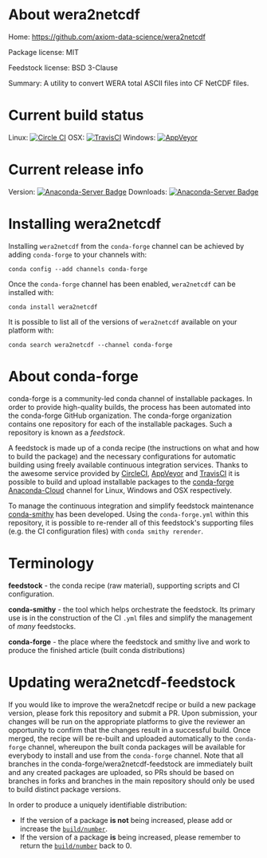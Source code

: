 About wera2netcdf
=================

Home: https://github.com/axiom-data-science/wera2netcdf

Package license: MIT

Feedstock license: BSD 3-Clause

Summary: A utility to convert WERA total ASCII files into CF NetCDF files.



Current build status
====================

Linux: [![Circle CI](https://circleci.com/gh/conda-forge/wera2netcdf-feedstock.svg?style=shield)](https://circleci.com/gh/conda-forge/wera2netcdf-feedstock)
OSX: [![TravisCI](https://travis-ci.org/conda-forge/wera2netcdf-feedstock.svg?branch=master)](https://travis-ci.org/conda-forge/wera2netcdf-feedstock)
Windows: [![AppVeyor](https://ci.appveyor.com/api/projects/status/github/conda-forge/wera2netcdf-feedstock?svg=True)](https://ci.appveyor.com/project/conda-forge/wera2netcdf-feedstock/branch/master)

Current release info
====================
Version: [![Anaconda-Server Badge](https://anaconda.org/conda-forge/wera2netcdf/badges/version.svg)](https://anaconda.org/conda-forge/wera2netcdf)
Downloads: [![Anaconda-Server Badge](https://anaconda.org/conda-forge/wera2netcdf/badges/downloads.svg)](https://anaconda.org/conda-forge/wera2netcdf)

Installing wera2netcdf
======================

Installing `wera2netcdf` from the `conda-forge` channel can be achieved by adding `conda-forge` to your channels with:

```
conda config --add channels conda-forge
```

Once the `conda-forge` channel has been enabled, `wera2netcdf` can be installed with:

```
conda install wera2netcdf
```

It is possible to list all of the versions of `wera2netcdf` available on your platform with:

```
conda search wera2netcdf --channel conda-forge
```


About conda-forge
=================

conda-forge is a community-led conda channel of installable packages.
In order to provide high-quality builds, the process has been automated into the
conda-forge GitHub organization. The conda-forge organization contains one repository
for each of the installable packages. Such a repository is known as a *feedstock*.

A feedstock is made up of a conda recipe (the instructions on what and how to build
the package) and the necessary configurations for automatic building using freely
available continuous integration services. Thanks to the awesome service provided by
[CircleCI](https://circleci.com/), [AppVeyor](http://www.appveyor.com/)
and [TravisCI](https://travis-ci.org/) it is possible to build and upload installable
packages to the [conda-forge](https://anaconda.org/conda-forge)
[Anaconda-Cloud](http://docs.anaconda.org/) channel for Linux, Windows and OSX respectively.

To manage the continuous integration and simplify feedstock maintenance
[conda-smithy](http://github.com/conda-forge/conda-smithy) has been developed.
Using the ``conda-forge.yml`` within this repository, it is possible to re-render all of
this feedstock's supporting files (e.g. the CI configuration files) with ``conda smithy rerender``.


Terminology
===========

**feedstock** - the conda recipe (raw material), supporting scripts and CI configuration.

**conda-smithy** - the tool which helps orchestrate the feedstock.
                   Its primary use is in the construction of the CI ``.yml`` files
                   and simplify the management of *many* feedstocks.

**conda-forge** - the place where the feedstock and smithy live and work to
                  produce the finished article (built conda distributions)


Updating wera2netcdf-feedstock
==============================

If you would like to improve the wera2netcdf recipe or build a new
package version, please fork this repository and submit a PR. Upon submission,
your changes will be run on the appropriate platforms to give the reviewer an
opportunity to confirm that the changes result in a successful build. Once
merged, the recipe will be re-built and uploaded automatically to the
`conda-forge` channel, whereupon the built conda packages will be available for
everybody to install and use from the `conda-forge` channel.
Note that all branches in the conda-forge/wera2netcdf-feedstock are
immediately built and any created packages are uploaded, so PRs should be based
on branches in forks and branches in the main repository should only be used to
build distinct package versions.

In order to produce a uniquely identifiable distribution:
 * If the version of a package **is not** being increased, please add or increase
   the [``build/number``](http://conda.pydata.org/docs/building/meta-yaml.html#build-number-and-string).
 * If the version of a package **is** being increased, please remember to return
   the [``build/number``](http://conda.pydata.org/docs/building/meta-yaml.html#build-number-and-string)
   back to 0.

